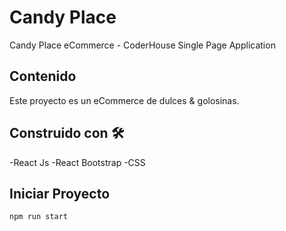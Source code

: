 # Candy Place

Candy Place eCommerce - CoderHouse Single Page Application

## Contenido 

Este proyecto es un eCommerce de dulces & golosinas.  

## Construido con 🛠️

-React Js
-React Bootstrap
-CSS

## Iniciar Proyecto

`npm run start`

